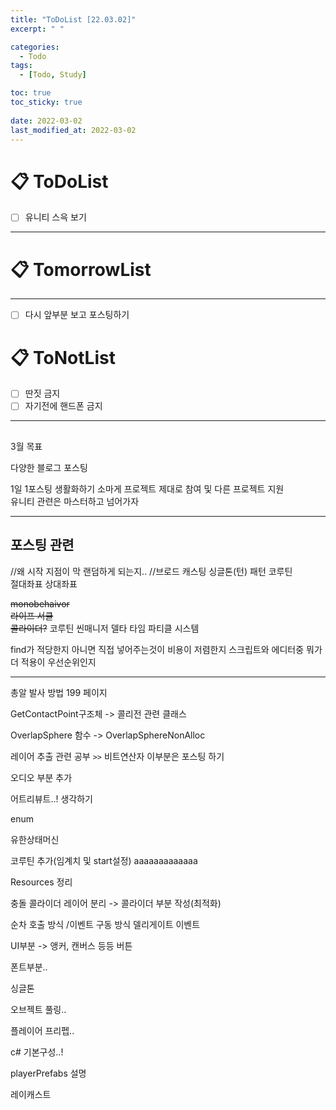 ```yaml
---
title: "ToDoList [22.03.02]"
excerpt: " "

categories:
  - Todo
tags:
  - [Todo, Study]

toc: true
toc_sticky: true
 
date: 2022-03-02
last_modified_at: 2022-03-02
---
```


# 📋 ToDoList  

- [ ] 유니티 스윽 보기

---

# 📋 TomorrowList  

---

- [ ] 다시 앞부분 보고 포스팅하기 

# 📋 ToNotList  

- [ ] 딴짓 금지
- [ ] 자기전에 핸드폰 금지

---

## 

3월 목표 

다양한 블로그 포스팅 

1일 1포스팅 생활화하기
소마게 프로젝트 제대로 참여 및 다른 프로젝트 지원  
유니티 관련은 마스터하고 넘어가자 



---

## 포스팅 관련 


//왜 시작 지점이 막 랜덤하게 되는지..
//브로드 캐스팅
싱글톤(턴) 패턴
코루틴  
절대좌표 상대좌표

~~monobehaivor~~  
~~라이프 서클~~  
~~콜라이더?~~
코루틴
씬매니저
델타 타임
파티클 시스템

find가 적당한지 아니면 직접 넣어주는것이 비용이 저렴한지
스크립트와 에디터중 뭐가 더 적용이 우선순위인지

---  

총알 발사 방법 199 페이지

GetContactPoint구조체 -> 콜리전 관련 클래스

OverlapSphere 함수 -> OverlapSphereNonAlloc

레이어 추출 관련 공부 `>>` 비트연산자 이부분은 포스팅 하기

오디오 부분 추가 

어트리뷰트..! 생각하기 

enum

유한상태머신

코루틴 추가(임계치 및 start설정)  aaaaaaaaaaaaa

Resources 정리  

충돌 콜라이더 레이어 분리 -> 콜라이더 부분 작성(최적화)

순차 호출 방식 /이벤트 구동 방식 델리게이트 이벤트  

UI부분 -> 앵커, 캔버스 등등 버튼  

폰트부분..  

싱글톤
 
오브젝트 풀링..  

플레이어 프리펩..

c# 기본구성..!  

playerPrefabs 설명 

레이캐스트


